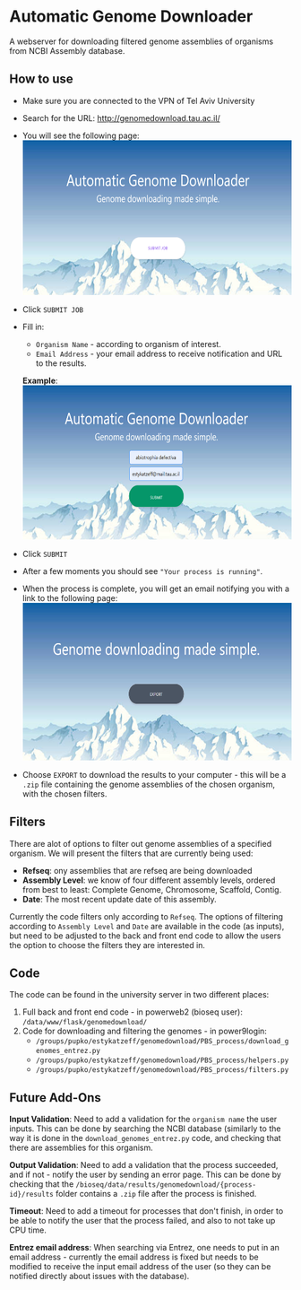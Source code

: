 # Automatic Genome Downloader

A webserver for downloading filtered genome assemblies of organisms from NCBI Assembly database. 

## How to use
* Make sure you are connected to the VPN of Tel Aviv University
* Search for the URL: http://genomedownload.tau.ac.il/
* You will see the following page: <img src="app_dg/for_readme/page%201.png" width="600" height="276" />

* Click ```SUBMIT JOB```
* Fill in:
    - ```Organism Name``` - according to organism of interest.
    - ```Email Address``` - your email address to receive notification and URL to the results.
    
    **Example**: <img src="app_dg/for_readme/example.png" width="600" height="275" />

 * Click ```SUBMIT```
 * After a few moments you should see ```"Your process is running"```.
 
 * When the process is complete, you will get an email notifying you with a link to the following page: <img src="app_dg/for_readme/page%205.png" width="600" height="281" />
 * Choose ```EXPORT``` to download the results to your computer - this will be a ```.zip``` file containing the genome assemblies of the chosen organism, with the chosen filters.
 
## Filters

There are alot of options to filter out genome assemblies of a specified organism.
We will present the filters that are currently being used:
- **Refseq**: ony assemblies that are refseq are being downloaded
- **Assembly Level**: we know of four different assembly levels, ordered from best to least: Complete Genome, Chromosome, Scaffold, Contig.
- **Date**: The most recent update date of this assembly.

Currently the code filters only according to ```Refseq```.
The options of filtering according to ```Assembly Level``` and ```Date``` are available in the code (as inputs), 
but need to be adjusted to the back and front end code to allow the users the option to choose the filters they are interested in.   

## Code
The code can be found in the university server in two different places:
 1. Full back and front end code - in powerweb2 (bioseq user): ```/data/www/flask/genomedownload/```
 2. Code for downloading and filtering the genomes - in power9login: 
    - ```/groups/pupko/estykatzeff/genomedownload/PBS_process/download_genomes_entrez.py```
    - ```/groups/pupko/estykatzeff/genomedownload/PBS_process/helpers.py```
    - ```/groups/pupko/estykatzeff/genomedownload/PBS_process/filters.py```
    

 

## Future Add-Ons

**Input Validation**: Need to add a validation for the ```organism name``` the user inputs. 
This can be done by searching the NCBI database 
(similarly to the way it is done in the ```download_genomes_entrez.py``` code, and checking that there are assemblies for this organism.

**Output Validation**: Need to add a validation that the process succeeded, and if not - notify the user by sending an error page.
This can be done by checking that the  ```/bioseq/data/results/genomedownload/{process-id}/results``` folder contains a ```.zip``` file after the process is finished. 

**Timeout**: Need to add a timeout for processes that don't finish, in order to be able to notify the user that the process failed,
and also to not take up CPU time.

**Entrez email address**: When searching via Entrez, one needs to put in an email address - currently the email address is fixed but needs to be modified to receive the input email address of the user (so they can be notified directly about issues with the database).

